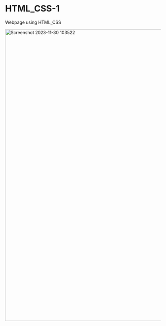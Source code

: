 # HTML_CSS-1
Webpage using HTML_CSS

<img width="945" alt="Screenshot 2023-11-30 103522" src="https://github.com/kuuunnjj/CSS-1/assets/127201867/fffb412c-2885-43df-9e13-6f6e1c8fac17">
